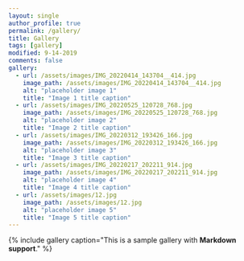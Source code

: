 ```yaml
---
layout: single
author_profile: true
permalink: /gallery/
title: Gallery
tags: [gallery]
modified: 9-14-2019
comments: false
gallery:
  - url: /assets/images/IMG_20220414_143704__414.jpg
    image_path: /assets/images/IMG_20220414_143704__414.jpg
    alt: "placeholder image 1"
    title: "Image 1 title caption"
  - url: /assets/images/IMG_20220525_120728_768.jpg
    image_path: /assets/images/IMG_20220525_120728_768.jpg
    alt: "placeholder image 2"
    title: "Image 2 title caption"
  - url: /assets/images/IMG_20220312_193426_166.jpg
    image_path: /assets/images/IMG_20220312_193426_166.jpg
    alt: "placeholder image 3"
    title: "Image 3 title caption"  
  - url: /assets/images/IMG_20220217_202211_914.jpg
    image_path: /assets/images/IMG_20220217_202211_914.jpg
    alt: "placeholder image 4"
    title: "Image 4 title caption"
  - url: /assets/images/12.jpg
    image_path: /assets/images/12.jpg
    alt: "placeholder image 5"
    title: "Image 5 title caption"    
---
```


{% include gallery caption="This is a sample gallery with **Markdown support**." %}

